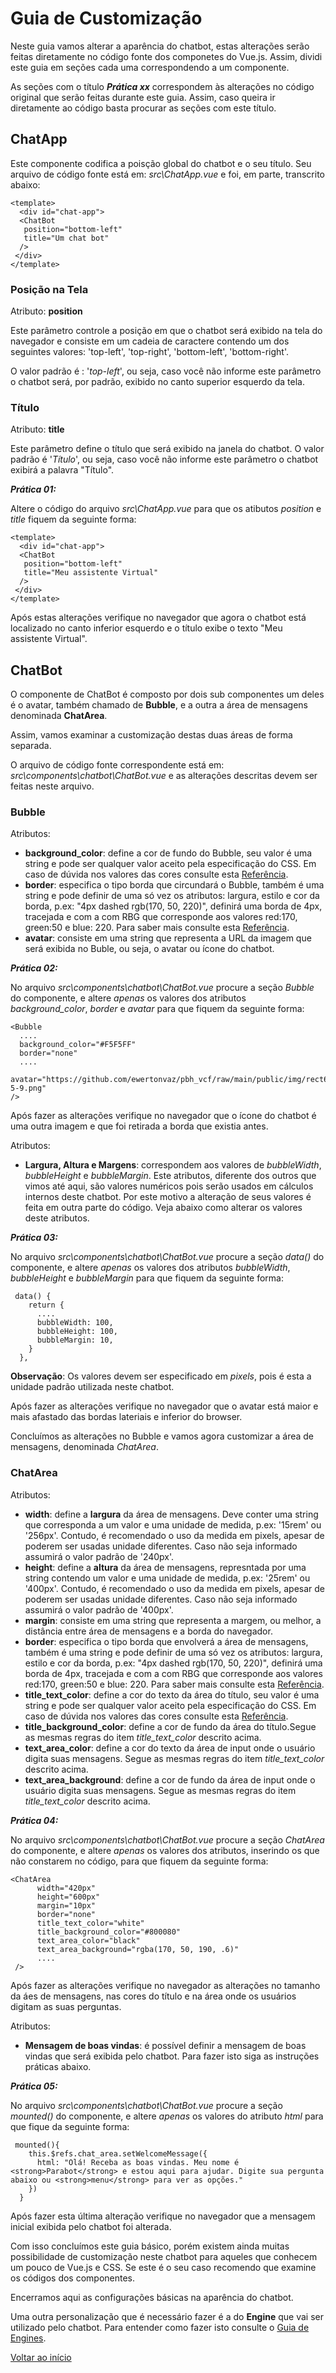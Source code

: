 # Guia de Customização

Neste guia vamos alterar a aparência do chatbot, estas alterações serão feitas diretamente no código fonte dos componetes do Vue.js. Assim, dividi este guia em seções cada uma correspondendo a um componente.

As seções com o título ***Prática xx*** correspondem às alterações no código original que serão feitas durante este guia. Assim, caso queira ir diretamente ao código basta procurar as seções com este título.

## ChatApp

Este componente codifica a poisção global do chatbot e o seu título. Seu arquivo de código fonte está em: *src\ChatApp.vue* e foi, em parte, transcrito abaixo:

```
<template>
  <div id="chat-app">
  <ChatBot 
   position="bottom-left"
   title="Um chat bot"
  />
 </div>
</template>
```

### Posição na Tela

Atributo: **position**

Este parâmetro controle a posição em que o chatbot será exibido na tela do navegador e consiste em um cadeia de caractere contendo um dos seguintes valores: 'top-left', 'top-right', 'bottom-left', 'bottom-right'. 

O valor padrão é : '*top-left*', ou seja, caso você não informe este parâmetro o chatbot será, por padrão, exibido no canto superior esquerdo da tela.

### Título

Atributo: **title**

Este parâmetro define o título que será exibido na janela do chatbot. O valor padrão é '*Título*', ou seja, caso você não informe este parâmetro o chatbot exibirá a palavra "Título".

***Prática 01:***

Altere o código do arquivo *src\ChatApp.vue* para que os atibutos *position* e *title* fiquem da seguinte forma:

```
<template>
  <div id="chat-app">
  <ChatBot 
   position="bottom-left"
   title="Meu assistente Virtual"
  />
 </div>
</template>
```

Após estas alterações verifique no navegador que agora o chatbot está localizado no canto inferior esquerdo e o título exibe o texto "Meu assistente Virtual".

## ChatBot

O componente de ChatBot é composto por dois sub componentes um deles é o avatar, também chamado de **Bubble**, e a outra a área de mensagens denominada **ChatArea**.

Assim, vamos examinar a customização destas duas áreas de forma separada.

O arquivo de código fonte correspondente está em: *src\components\chatbot\ChatBot.vue* e as alterações descritas devem ser feitas neste arquivo.

### Bubble

Atributos:

* **background_color**: define a cor de fundo do Bubble, seu valor é uma string e pode ser qualquer valor aceito pela especificação do CSS. Em caso de dúvida nos valores das cores consulte esta [Referência](https://developer.mozilla.org/pt-BR/docs/Web/CSS/color_value).
* **border**: especifica o tipo borda que circundará o Bubble, também é uma string e pode definir de uma só vez os atributos: largura, estilo e cor da borda, p.ex: "4px dashed rgb(170, 50, 220)", definirá uma borda de 4px, tracejada e com a com RBG que corresponde aos valores red:170, green:50 e blue: 220. Para saber mais consulte esta [Referência](https://developer.mozilla.org/en-US/docs/Web/CSS/border).
* **avatar**: consiste em uma string que representa a URL da imagem que será exibida no Buble, ou seja, o avatar ou ícone do chatbot.

***Prática 02:***

No arquivo *src\components\chatbot\ChatBot.vue* procure a seção *Bubble* do componente, e altere *apenas* os valores dos atributos *background_color*, *border* e *avatar*  para que fiquem da seguinte forma:

```
<Bubble
  ....
  background_color="#F5F5FF"
  border="none"
  ....
  avatar="https://github.com/ewertonvaz/pbh_vcf/raw/main/public/img/rect6094-5-9.png"
/>
```

Após fazer as alterações verifique no navegador que o ícone do chatbot é uma outra imagem e que foi retirada a borda que existia antes.

Atributos:

* **Largura, Altura e Margens**: correspondem aos valores de *bubbleWidth*, *bubbleHeight* e *bubbleMargin*. Este atributos, diferente dos outros que vimos até aqui, são valores numéricos pois serão usados em cálculos internos deste chatbot. Por este motivo a alteração de seus valores é feita em outra parte do código. Veja abaixo como alterar os valores deste atributos.

***Prática 03:***

No arquivo *src\components\chatbot\ChatBot.vue* procure a seção *data()* do componente, e altere *apenas* os valores dos atributos *bubbleWidth*, *bubbleHeight* e *bubbleMargin* para que fiquem da seguinte forma:

```
 data() {
    return {
      ....
      bubbleWidth: 100,
      bubbleHeight: 100,
      bubbleMargin: 10,
    }
  },
```

**Observação**: Os valores devem ser especificado em *pixels*, pois é esta a unidade padrão utilizada neste chatbot.

Após fazer as alterações verifique no navegador que o avatar está maior e mais afastado das bordas lateriais e inferior do browser.

Concluímos as alterações no Bubble e vamos agora customizar a área de mensagens, denominada *ChatArea*.

### ChatArea

Atributos:

* **width**: define a **largura** da área de mensagens. Deve conter uma string que corresponda a um valor e uma unidade de medida, p.ex: '15rem' ou '256px'. Contudo, é recomendado o uso da medida em pixels, apesar de poderem ser usadas unidade diferentes. Caso não seja informado assumirá o valor padrão de '240px'.
* **height**: define a **altura** da área de mensagens, represntada por uma string contendo um valor e uma unidade de medida, p.ex: '25rem' ou '400px'. Contudo, é recomendado o uso da medida em pixels, apesar de poderem ser usadas unidade diferentes. Caso não seja informado assumirá o valor padrão de '400px'.
* **margin**: consiste em uma string que representa a margem, ou melhor, a distância entre área de mensagens e a borda do navegador.
* **border**: especifica o tipo borda que envolverá a área de mensagens, também é uma string e pode definir de uma só vez os atributos: largura, estilo e cor da borda, p.ex: "4px dashed rgb(170, 50, 220)", definirá uma borda de 4px, tracejada e com a com RBG que corresponde aos valores red:170, green:50 e blue: 220. Para saber mais consulte esta [Referência](https://developer.mozilla.org/en-US/docs/Web/CSS/border).
* **title_text_color**: define a cor do texto da área do título, seu valor é uma string e pode ser qualquer valor aceito pela especificação do CSS. Em caso de dúvida nos valores das cores consulte esta [Referência](https://developer.mozilla.org/pt-BR/docs/Web/CSS/color_value).
* **title_background_color**: define a cor de fundo da área do título.Segue as mesmas regras do item *title_text_color* descrito acima.
* **text_area_color**: define a cor do texto da área de input onde o usuário digita suas mensagens. Segue as mesmas regras do item *title_text_color* descrito acima.
* **text_area_background**: define a cor de fundo da área de input onde o usuário digita suas mensagens. Segue as mesmas regras do item *title_text_color* descrito acima.

***Prática 04:***

No arquivo *src\components\chatbot\ChatBot.vue* procure a seção *ChatArea* do componente, e altere *apenas* os valores dos atributos, inserindo os que não constarem no código, para que fiquem da seguinte forma:

```
<ChatArea 
      width="420px"
      height="600px"
      margin="10px"
      border="none"
      title_text_color="white"
      title_background_color="#800080"
      text_area_color="black"
      text_area_background="rgba(170, 50, 190, .6)"
      ....
 />
```

Após fazer as alterações verifique no navegador as alterações no tamanho da áes de mensagens, nas cores do título e na área onde os usuários digitam as suas perguntas.

Atributos:

* **Mensagem de boas vindas**: é possível definir a mensagem de boas vindas que será exibida pelo chatbot. Para fazer isto siga as instruções práticas abaixo.

***Prática 05:***

No arquivo *src\components\chatbot\ChatBot.vue* procure a seção *mounted()* do componente, e altere *apenas* os valores do atributo *html* para que fique da seguinte forma:

```
 mounted(){
    this.$refs.chat_area.setWelcomeMessage({
      html: "Olá! Receba as boas vindas. Meu nome é <strong>Parabot</strong> e estou aqui para ajudar. Digite sua pergunta abaixo ou <strong>menu</strong> para ver as opções."
    })
  }
```

Após fazer esta última alteração verifique no navegador que a mensagem inicial exibida pelo chatbot foi alterada.

Com isso concluímos este guia básico, porém existem ainda muitas possibilidade de customização neste chatbot para aqueles que conhecem um pouco de Vue.js e CSS. Se este é o seu caso recomendo que examine os códigos dos componentes.

Encerramos aqui as configurações básicas na aparência do chatbot.

Uma outra personalização que é necessário fazer é a do **Engine** que vai ser utilizado pelo chatbot. Para entender como fazer isto consulte o [Guia de Engines](Engines.md).



[Voltar ao início](../../README.md)